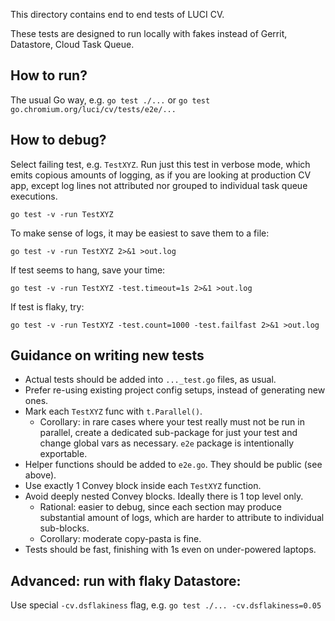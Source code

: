 This directory contains end to end tests of LUCI CV.

These tests are designed to run locally with fakes instead of Gerrit, Datastore,
Cloud Task Queue.


## How to run?

The usual Go way, e.g. `go test ./...` or `go test go.chromium.org/luci/cv/tests/e2e/...`

## How to debug?

Select failing test, e.g. `TestXYZ`. Run just this test in verbose mode,
which emits copious amounts of logging, as if you are looking at production CV
app, except log lines not attributed nor grouped to individual task queue
executions.

`go test -v -run TestXYZ`

To make sense of logs, it may be easiest to save them to a file:

`go test -v -run TestXYZ 2>&1 >out.log`

If test seems to hang, save your time:

`go test -v -run TestXYZ -test.timeout=1s 2>&1 >out.log`

If test is flaky, try:

`go test -v -run TestXYZ -test.count=1000 -test.failfast 2>&1 >out.log`


## Guidance on writing new tests

  * Actual tests should be added into `..._test.go` files, as usual.
  * Prefer re-using existing project config setups, instead of generating new
    ones.
  * Mark each `TestXYZ` func with `t.Parallel()`.
      * Corollary: in rare cases where your test really must not be run in
        parallel, create a dedicated sub-package for just your test and change
        global vars as necessary. `e2e` package is intentionally exportable.
  * Helper functions should be added to `e2e.go`. They should be public (see
    above).
  * Use exactly 1 Convey block inside each `TestXYZ` function.
  * Avoid deeply nested Convey blocks. Ideally there is 1 top level only.
      * Rational: easier to debug, since each section may produce substantial
        amount of logs, which are harder to attribute to individual sub-blocks.
      * Corollary: moderate copy-pasta is fine.
  * Tests should be fast, finishing with 1s even on under-powered laptops.

## Advanced: run with flaky Datastore:

Use special `-cv.dsflakiness` flag, e.g. `go test ./... -cv.dsflakiness=0.05`
